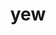 ---
category: 3-letters
denotation: null
name: yew
reference_link: https://www.etymonline.com/word/yew
root_language: null
root_name: null
title: yew
type: free
word_sums:
- respelling: yew
  sum: 'Yew + '
---
